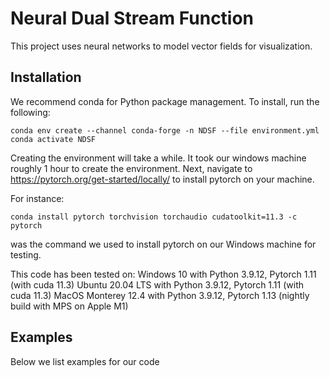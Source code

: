 # Neural Dual Stream Function
This project uses neural networks to model vector fields for visualization.


## Installation

We recommend conda for Python package management. To install, run the following:
```
conda env create --channel conda-forge -n NDSF --file environment.yml
conda activate NDSF
```

Creating the environment will take a while. It took our windows machine roughly 1 hour to create the environment.
Next, navigate to https://pytorch.org/get-started/locally/ to install pytorch on your machine.

For instance:
```
conda install pytorch torchvision torchaudio cudatoolkit=11.3 -c pytorch
```

was the command we used to install pytorch on our Windows machine for testing.

This code has been tested on:
Windows 10 with Python 3.9.12, Pytorch 1.11 (with cuda 11.3)
Ubuntu 20.04 LTS with Python 3.9.12, Pytorch 1.11 (with cuda 11.3)
MacOS Monterey 12.4 with Python 3.9.12, Pytorch 1.13 (nightly build with MPS on Apple M1)

## Examples

Below we list examples for our code

